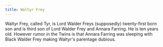 ```yaml
---
title: Waltyr Frey
---
```


Waltyr Frey, called Tyr, is Lord Walder Freys (supposedly) twenty-first born son and is third son of Lord Walder Frey and Annara Farring. He is ten years old. However rumor in the Twins is that Annara Farring was sleeping with Black Walder Frey making Waltyr's parentage dubious.


